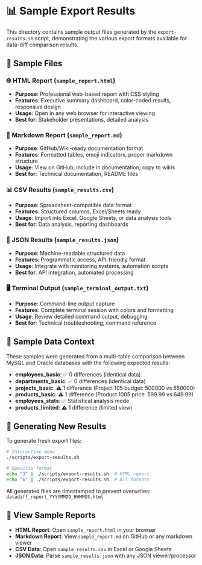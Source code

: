 # 📊 Sample Export Results

This directory contains sample output files generated by the `export-results.sh` script, demonstrating the various export formats available for data-diff comparison results.

## 📁 Sample Files

### 🌐 HTML Report (`sample_report.html`)

- **Purpose**: Professional web-based report with CSS styling
- **Features**: Executive summary dashboard, color-coded results, responsive design
- **Usage**: Open in any web browser for interactive viewing
- **Best for**: Stakeholder presentations, detailed analysis

### 📝 Markdown Report (`sample_report.md`)

- **Purpose**: GitHub/Wiki-ready documentation format
- **Features**: Formatted tables, emoji indicators, proper markdown structure
- **Usage**: View on GitHub, include in documentation, copy to wikis
- **Best for**: Technical documentation, README files

### 📊 CSV Results (`sample_results.csv`)

- **Purpose**: Spreadsheet-compatible data format
- **Features**: Structured columns, Excel/Sheets ready
- **Usage**: Import into Excel, Google Sheets, or data analysis tools
- **Best for**: Data analysis, reporting dashboards

### 📄 JSON Results (`sample_results.json`)

- **Purpose**: Machine-readable structured data
- **Features**: Programmatic access, API-friendly format
- **Usage**: Integrate with monitoring systems, automation scripts
- **Best for**: API integration, automated processing

### 🖥️ Terminal Output (`sample_terminal_output.txt`)

- **Purpose**: Command-line output capture
- **Features**: Complete terminal session with colors and formatting
- **Usage**: Review detailed command output, debugging
- **Best for**: Technical troubleshooting, command reference

## 🎯 Sample Data Context

These samples were generated from a multi-table comparison between MySQL and Oracle databases with the following expected results:

- **employees_basic**: ✅ 0 differences (identical data)
- **departments_basic**: ✅ 0 differences (identical data)
- **projects_basic**: ⚠️ 1 difference (Project 105 budget: 500000 vs 550000)
- **products_basic**: ⚠️ 1 difference (Product 1005 price: 599.99 vs 649.99)
- **employees_stats**: ✅ Statistical analysis mode
- **products_limited**: ⚠️ 1 difference (limited view)

## 🚀 Generating New Results

To generate fresh export files:

```bash
# Interactive menu
./scripts/export-results.sh

# Specific format
echo "3" | ./scripts/export-results.sh  # HTML report
echo "6" | ./scripts/export-results.sh  # All formats
```

All generated files are timestamped to prevent overwrites: `datadiff_report_YYYYMMDD_HHMMSS.html`

## 📖 View Sample Reports

- **HTML Report**: Open `sample_report.html` in your browser
- **Markdown Report**: View `sample_report.md` on GitHub or any markdown viewer
- **CSV Data**: Open `sample_results.csv` in Excel or Google Sheets
- **JSON Data**: Parse `sample_results.json` with any JSON viewer/processor

